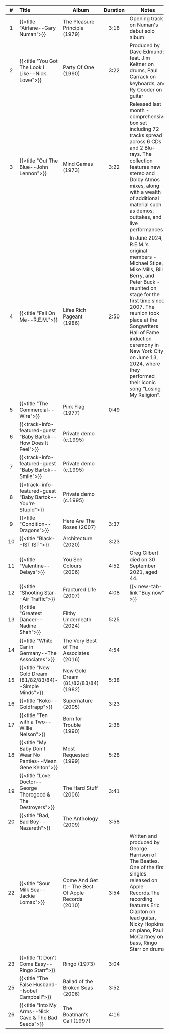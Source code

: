 | #  | Title                                                           | Album                                              | Duration | Notes                                                                                                                                                                                                                                                                                                                        |
|:--:|:----------------------------------------------------------------|----------------------------------------------------|:--------:|------------------------------------------------------------------------------------------------------------------------------------------------------------------------------------------------------------------------------------------------------------------------------------------------------------------------------|
| 1  | {{<title "Airlane--Gary Numan">}}                               | The Pleasure Principle (1979)                      |   3:18   | Opening track on Numan's debut solo album                                                                                                                                                                                                                                                                                    |
| 2  | {{<title "You Got The Look I Like--Nick Lowe">}}                | Party Of One (1990)                                |   3:22   | Produced by Dave Edmunds feat. Jim Keltner on drums, Paul Carrack on keyboards, and Ry Cooder on guitar                                                                                                                                                                                                                      |
| 3  | {{<title "Out The Blue--John Lennon">}}                         | Mind Games (1973)                                  |   3:22   | Released last month - comprehensive box set including 72 tracks spread across 6 CDs and 2 Blu-rays. The collection features new stereo and Dolby Atmos mixes, along with a wealth of additional material such as demos, outtakes, and live performances                                                                      |
| 4  | {{<title "Fall On Me--R.E.M.">}}                                | Lifes Rich Pageant (1986)                          |   2:50   | In June 2024, R.E.M.'s original members - Michael Stipe, Mike Mills, Bill Berry, and Peter Buck - reunited on stage for the first time since 2007. The reunion took place at the Songwriters Hall of Fame induction ceremony in New York City on June 13, 2024, where they performed their iconic song “Losing My Religion”. |
| 5  | {{<title "The Commercial--Wire">}}                              | Pink Flag (1977)                                   |   0:49   |                                                                                                                                                                                                                                                                                                                              |
| 6  | {{<track-info-featured-guest "Baby Bartok--How Does It Feel">}} | Private demo (c.1995)                              |          |                                                                                                                                                                                                                                                                                                                              |
| 7  | {{<track-info-featured-guest "Baby Bartok--Smile">}}            | Private demo (c.1995)                              |          |                                                                                                                                                                                                                                                                                                                              |
| 8  | {{<track-info-featured-guest "Baby Bartok--You're Stupid">}}    | Private demo (c.1995)                              |          |                                                                                                                                                                                                                                                                                                                              |
| 9  | {{<title "Condition--Dragons">}}                                | Here Are The Roses (2007)                          |   3:37   |                                                                                                                                                                                                                                                                                                                              |
| 10 | {{<title "Black--IST IST">}}                                    | Architecture (2020)                                |   3:23   |                                                                                                                                                                                                                                                                                                                              |
| 11 | {{<title "Valentine--Delays">}}                                 | You See Colours (2006)                             |   4:52   | Greg Gilbert died on 30 September 2021, aged 44.                                                                                                                                                                                                                                                                             |
| 12 | {{<title "Shooting Star--Air Traffic">}}                        | Fractured Life (2007)                              |   4:08   | {{< new-tab-link "[Buy now](https://www.discogs.com/sell/item/1181671423)" >}}                                                                                                                                                                                                                                               |
| 13 | {{<title "Greatest Dancer--Nadine Shah">}}                      | Filthy Underneath (2024)                           |   5:25   |                                                                                                                                                                                                                                                                                                                              |
| 14 | {{<title "White Car in Germany--The Associates">}}              | The Very Best of The Associates (2016)             |   4:54   |                                                                                                                                                                                                                                                                                                                              |
| 15 | {{<title "New Gold Dream (81/82/83/84)--Simple Minds">}}        | New Gold Dream (81/82/83/84) (1982)                |   5:38   |                                                                                                                                                                                                                                                                                                                              |
| 16 | {{<title "Koko--Goldfrapp">}}                                   | Supernature (2005)                                 |   3:23   |                                                                                                                                                                                                                                                                                                                              |
| 17 | {{<title "Ten with a Two--Willie Nelson">}}                     | Born for Trouble (1990)                            |   2:38   |                                                                                                                                                                                                                                                                                                                              |
| 18 | {{<title "My Baby Don't Wear No Panties--Mean Gene Kelton">}}   | Most Requested (1999)                              |   5:28   |                                                                                                                                                                                                                                                                                                                              |
| 19 | {{<title "Love Doctor--George Thorogood & The Destroyers">}}    | The Hard Stuff (2006)                              |   3:41   |                                                                                                                                                                                                                                                                                                                              |
| 20 | {{<title "Bad, Bad Boy--Nazareth">}}                            | The Anthology (2009)                               |   3:58   |                                                                                                                                                                                                                                                                                                                              |
| 22 | {{<title "Sour Milk Sea--Jackie Lomax">}}                       | Come And Get It - The Best Of Apple Records (2010) |   3:54   | Written and produced by George Harrison of The Beatles. One of the first singles released on Apple Records.The recording features Eric Clapton on lead guitar, Nicky Hopkins on piano, Paul McCartney on bass, Ringo Starr on drums                                                                                          |
| 23 | {{<title "It Don't Come Easy--Ringo Starr">}}                   | Ringo (1973)                                       |   3:04   |                                                                                                                                                                                                                                                                                                                              |
| 25 | {{<title "The False Husband--Isobel Campbell">}}                | Ballad of the Broken Seas (2006)                   |   3:52   |                                                                                                                                                                                                                                                                                                                              |
| 26 | {{<title "Into My Arms--Nick Cave & The Bad Seeds">}}           | The Boatman's Call (1997)                          |   4:16   |                                                                                                                                                                                                                                                                                                                              |
